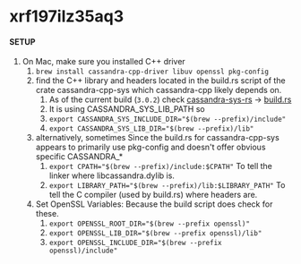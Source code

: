 # xrf197ilz35aq3

#### SETUP

1. On Mac, make sure you installed C++ driver
    1. `brew install cassandra-cpp-driver libuv openssl pkg-config`
    2. find the C++ library and headers located in the build.rs script of the crate cassandra-cpp-sys which
       cassandra-cpp likely depends on.
        1. As of the current build (`3.0.2`)
           check [cassandra-sys-rs](https://github.com/cassandra-rs/cassandra-sys-rs/tree/main) -> [build.rs](https://github.com/cassandra-rs/cassandra-sys-rs/blob/main/build.rs)
        2. It is using CASSANDRA_SYS_LIB_PATH so
        3. `export CASSANDRA_SYS_INCLUDE_DIR="$(brew --prefix)/include"`
        4. `export CASSANDRA_SYS_LIB_DIR="$(brew --prefix)/lib"`
    3. alternatively, sometimes Since the build.rs for cassandra-cpp-sys appears to primarily use pkg-config and doesn't
       offer obvious specific CASSANDRA_*
        1. `export CPATH="$(brew --prefix)/include:$CPATH"` To tell the linker where libcassandra.dylib is.
        2. `export LIBRARY_PATH="$(brew --prefix)/lib:$LIBRARY_PATH"` To tell the C compiler (used by build.rs) where
           headers are.
    4. Set OpenSSL Variables: Because the build script does check for these.
        1. `export OPENSSL_ROOT_DIR="$(brew --prefix openssl)"`
        2. `export OPENSSL_LIB_DIR="$(brew --prefix openssl)/lib"`
        3. `export OPENSSL_INCLUDE_DIR="$(brew --prefix openssl)/include"`
